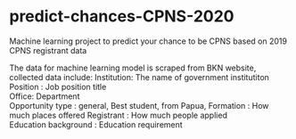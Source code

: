 # predict-chances-CPNS-2020
Machine learning project to predict your chance to be CPNS based on 2019 CPNS registrant data

The data for machine learning model is scraped from BKN website, collected data include: 
Institution: The name of government institutiton 	
Position : Job position title	
Office: Department 	
Opportunity type : general, Best student, from Papua, 
Formation : How much places offered
Registrant : How much people applied	
Education background : Education requirement		
